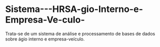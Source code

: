 # Sistema---HRSA-gio-Interno-e-Empresa-Ve-culo-
Trata-se de um sistema de análise e processamento de bases de dados sobre ágio interno e empresa-veículo.
